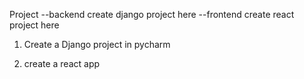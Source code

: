 Project
  --backend
  	create django project here
  --frontend
  	create react project here


1. Create a Django project in pycharm

2. create a react app
